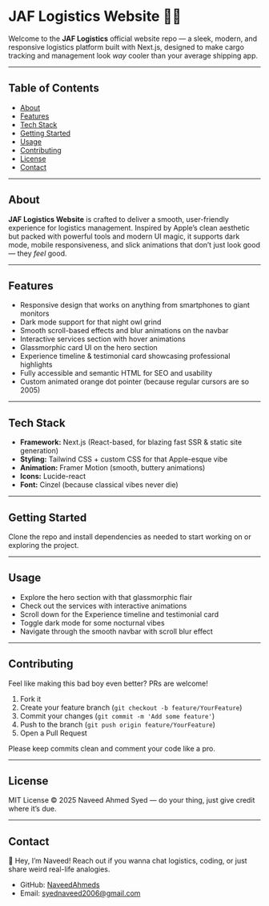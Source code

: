 # JAF Logistics Website 🚚💨

Welcome to the **JAF Logistics** official website repo — a sleek, modern, and responsive logistics platform built with Next.js, designed to make cargo tracking and management look *way* cooler than your average shipping app.

---

## Table of Contents

- [About](#about)  
- [Features](#features)  
- [Tech Stack](#tech-stack)  
- [Getting Started](#getting-started)  
- [Usage](#usage)  
- [Contributing](#contributing)  
- [License](#license)  
- [Contact](#contact)  

---

## About

**JAF Logistics Website** is crafted to deliver a smooth, user-friendly experience for logistics management. Inspired by Apple’s clean aesthetic but packed with powerful tools and modern UI magic, it supports dark mode, mobile responsiveness, and slick animations that don’t just look good — they *feel* good.

---

## Features

- Responsive design that works on anything from smartphones to giant monitors  
- Dark mode support for that night owl grind  
- Smooth scroll-based effects and blur animations on the navbar  
- Interactive services section with hover animations  
- Glassmorphic card UI on the hero section  
- Experience timeline & testimonial card showcasing professional highlights  
- Fully accessible and semantic HTML for SEO and usability  
- Custom animated orange dot pointer (because regular cursors are so 2005)  

---

## Tech Stack

- **Framework:** Next.js (React-based, for blazing fast SSR & static site generation)  
- **Styling:** Tailwind CSS + custom CSS for that Apple-esque vibe  
- **Animation:** Framer Motion (smooth, buttery animations)  
- **Icons:** Lucide-react  
- **Font:** Cinzel (because classical vibes never die)  

---

## Getting Started

Clone the repo and install dependencies as needed to start working on or exploring the project.

---

## Usage

- Explore the hero section with that glassmorphic flair  
- Check out the services with interactive animations  
- Scroll down for the Experience timeline and testimonial card  
- Toggle dark mode for some nocturnal vibes  
- Navigate through the smooth navbar with scroll blur effect  

---

## Contributing

Feel like making this bad boy even better? PRs are welcome!

1. Fork it  
2. Create your feature branch (`git checkout -b feature/YourFeature`)  
3. Commit your changes (`git commit -m 'Add some feature'`)  
4. Push to the branch (`git push origin feature/YourFeature`)  
5. Open a Pull Request  

Please keep commits clean and comment your code like a pro.

---

## License

MIT License © 2025 Naveed Ahmed Syed — do your thing, just give credit where it’s due.

---

## Contact

👋 Hey, I’m Naveed! Reach out if you wanna chat logistics, coding, or just share weird real-life analogies.

- GitHub: [NaveedAhmeds](https://github.com/NaveedAhmeds)  
- Email: syednaveed2006@gmail.com


